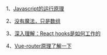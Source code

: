 
1、[Javascript的运行原理](https://mp.weixin.qq.com/s?__biz=Mzg5MDA2MTkwMw%3D%3D&chksm=cfe3111ef89498083e1e73b1ad6c77e110b6560246866acf20018479c149afc4dc789b9ec417&idx=1&mid=2247484478&scene=21&sn=c3cd8ec730714210cf36a3ff2dd4114d#wechat_redirect)

2、[没有魔法，只是数组](https://mp.weixin.qq.com/s?__biz=Mzg5MDA2MTkwMw%3D%3D&chksm=cfe3116af894987cb5dacc4d474736cdfa6488166fd7578fc846099c397e37c09d801f2f0d1e&idx=1&mid=2247484490&scene=21&sn=cac65a547f0e85fd1007cb4bdbb9167a#wechat_redirect)

3、[深入理解：React hooks是如何工作的](https://mp.weixin.qq.com/s?__biz=Mzg5MDA2MTkwMw%3D%3D&chksm=cfe31166f8949870b75b40aa4f4e0031548e5a80d8ecbafdeaeb79fceb64406349b658bb30a8&idx=1&mid=2247484486&scene=21&sn=e07e121193c259844e7b1c16df289035#wechat_redirect)

4、[Vue-router原理了解一下](https://www.html.cn/qa/vue-js/20443.html)